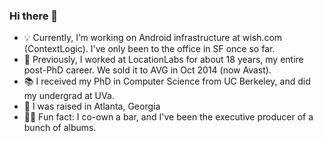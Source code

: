 ### Hi there 👋

<!--
**toddhodes/toddhodes** is a ✨ _special_ ✨ repository because its `README.md` (this file) appears on your GitHub profile.
-->

- 💡 Currently, I’m working on Android infrastructure at wish.com (ContextLogic).  I've only been to the office in SF once so far.
- 🔬 Previously, I worked at LocationLabs for about 18 years, my entire post-PhD career.  We sold it to AVG in Oct 2014 (now Avast).
- 📚 I received my PhD in Computer Science from UC Berkeley, and did my undergrad at UVa.
- 🏡 I was raised in Atlanta, Georgia
- 🍻🎼 Fun fact: I co-own a bar, and I've been the executive producer of a bunch of albums.
